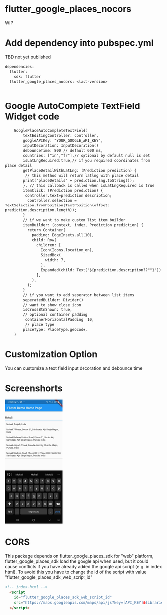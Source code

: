 # flutter_google_places_nocors
WIP
# Add dependency into pubspec.yml
TBD not yet published
```
dependencies:
  flutter:
    sdk: flutter
  flutter_google_places_nocors: <last-version>
  
```  

# Google AutoComplete TextField Widget code
```
    GooglePlaceAutoCompleteTextField(
        textEditingController: controller,
        googleAPIKey: "YOUR_GOOGLE_API_KEY",
        inputDecoration: InputDecoration()
        debounceTime: 800 // default 600 ms,
        countries: ["in","fr"],// optional by default null is set
        isLatLngRequired:true,// if you required coordinates from place detail
        getPlaceDetailWithLatLng: (Prediction prediction) {
         // this method will return latlng with place detail
        print("placeDetails" + prediction.lng.toString());
        }, // this callback is called when isLatLngRequired is true
        itemClick: (Prediction prediction) {
         controller.text=prediction.description;
          controller.selection = TextSelection.fromPosition(TextPosition(offset: prediction.description.length));
        }
        // if we want to make custom list item builder
        itemBuilder: (context, index, Prediction prediction) {
          return Container(
            padding: EdgeInsets.all(10),
            child: Row(
              children: [
                Icon(Icons.location_on),
                SizedBox(
                  width: 7,
                ),
                Expanded(child: Text("${prediction.description??""}"))
              ],
            ),
          );
        }
        // if you want to add seperator between list items
        seperatedBuilder: Divider(),
        // want to show close icon 
        isCrossBtnShown: true,
        // optional container padding
         containerHorizontalPadding: 10,
         // place type
        placeType: PlaceType.geocode,
    )
```

# Customization Option
You can customize a text field input decoration and debounce time

# Screenshorts
<img src="sample.jpg" height="400">

# CORS
This package depends on flutter_google_places_sdk for "web" platform, flutter_google_places_sdk load the google api when used, but it could cause conflicts if you have already added the google api script (e.g. in index html). To avoid this you have to change the id of the script with value "flutter_google_places_sdk_web_script_id"
```html
<!-- index.html -->
  <script
    id="flutter_google_places_sdk_web_script_id"
    src="https://maps.googleapis.com/maps/api/js?key=[API_KEY]&libraries=drawing,places">
  </script>
```

